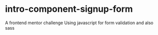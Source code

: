 # intro-component-signup-form
A frontend mentor challenge
Using javascript for form validation
and also sass
